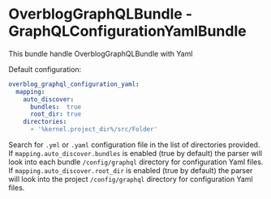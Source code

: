 OverblogGraphQLBundle - GraphQLConfigurationYamlBundle
======================================================

This bundle handle OverblogGraphQLBundle with Yaml

Default configuration:  
```yaml
overblog_graphql_configuration_yaml:
  mapping:
    auto_discover: 
      bundles:  true
      root_dir: true
    directories:
      - '%kernel.project_dir%/src/Folder'
```

Search for `.yml` or `.yaml` configuration file in the list of directories provided.  
If `mapping.auto_discover.bundles` is enabled (true by default) the parser will look into each bundle `/config/graphql` directory for configuration Yaml files.  
If `mapping.auto_discover.root_dir` is enabled (true by default) the parser will look into the project `/config/graphql` directory for configuration Yaml files.  

